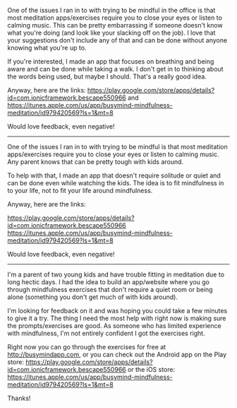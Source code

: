 One of the issues I ran in to with trying to be mindful in the office is that most meditation apps/exercises require you to close your eyes or listen to calming music. This can be pretty embarrassing if someone doesn't know what you're doing (and look like your slacking off on the job). I love that your suggestions don't include any of that and can be done without anyone knowing what you're up to. 

If you're interested, I made an app that focuses on breathing and being aware and can be done while taking a walk. I don't get in to thinking about the words being used, but maybe I should. That's a really good idea.

Anyway, here are the links:
https://play.google.com/store/apps/details?id=com.ionicframework.bescape550966 and https://itunes.apple.com/us/app/busymind-mindfulness-meditation/id979420569?ls=1&mt=8 

Would love feedback, even negative!


----


One of the issues I ran in to with trying to be mindful is that most meditation apps/exercises require you to close your eyes or listen to calming music. Any parent knows that can be pretty tough with kids around. 

To help with that, I made an app that doesn't require solitude or quiet and can be done even while watching the kids. The idea is to fit mindfulness in to your life, not to fit your life around mindfulness.

Anyway, here are the links:

https://play.google.com/store/apps/details?id=com.ionicframework.bescape550966
https://itunes.apple.com/us/app/busymind-mindfulness-meditation/id979420569?ls=1&mt=8

Would love feedback, even negative!

---

I'm a parent of two young kids and have trouble fitting in meditation due to long hectic days. I had the idea to build an app/website where you go through mindfulness exercises that don't require a quiet room or being alone (something you don't get much of with kids around).

I'm looking for feedback on it and was hoping you could take a few minutes to give it a try. The thing I need the most help with right now is making sure the prompts/exercises are good. As someone who has limited experience with mindfulness, I'm not entirely confident I got the exercises right.

Right now you can go through the exercises for free at http://busymindapp.com, or you can check out the Android app on the Play store: https://play.google.com/store/apps/details?id=com.ionicframework.bescape550966 or the iOS store: https://itunes.apple.com/us/app/busymind-mindfulness-meditation/id979420569?ls=1&mt=8

Thanks!
